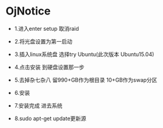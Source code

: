 # OjNotice
* 1.进入enter setup 取消raid

* 2.将光盘设置为第一启动

* 3.插入linux系统盘 选择try Ubuntu(此次版本 Ubuntu15.04)

* 4.点击安装 到硬盘设置那一步

* 5.去掉杂七杂八 留990+GB作为根目录 10+GB作为swap分区

* 6.安装

* 7.安装完成 进去系统

* 8.sudo apt-get update更新源
